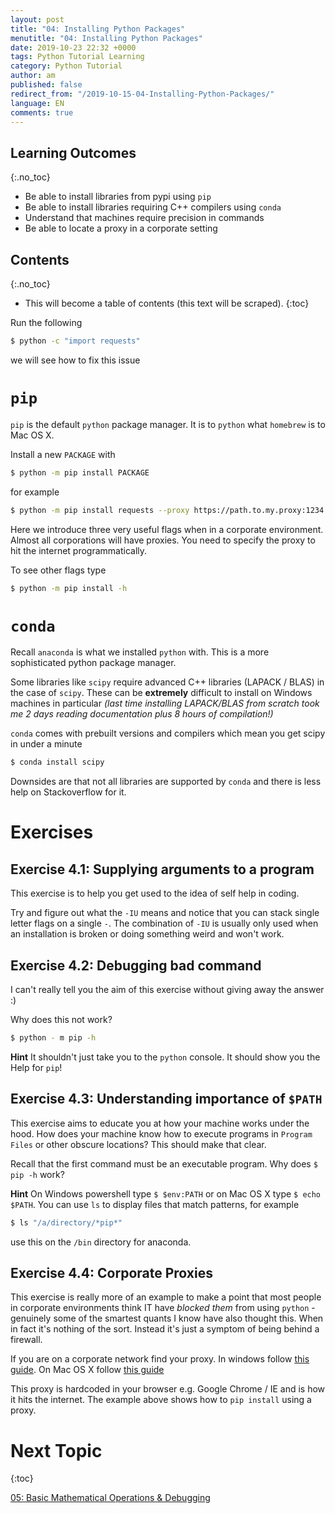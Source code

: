 ```yaml
---
layout: post
title: "04: Installing Python Packages"
menutitle: "04: Installing Python Packages"
date: 2019-10-23 22:32 +0000
tags: Python Tutorial Learning
category: Python Tutorial
author: am
published: false
redirect_from: "/2019-10-15-04-Installing-Python-Packages/"
language: EN
comments: true
---
```


## Learning Outcomes
{:.no_toc}

 - Be able to install libraries from pypi using `pip`
 - Be able to install libraries requiring C++ compilers using `conda`
 - Understand that machines require precision in commands
 - Be able to locate a proxy in a corporate setting

## Contents
{:.no_toc}

* This will become a table of contents (this text will be scraped).
{:toc}

Run the following

```sh
$ python -c "import requests"
```

we will see how to fix this issue


# `pip`

`pip` is the default `python` package manager. It is to `python` what `homebrew` is to Mac OS X.

Install a new `PACKAGE` with

```sh
$ python -m pip install PACKAGE
```

for example

```sh
$ python -m pip install requests --proxy https://path.to.my.proxy:1234 -IU
```

Here we introduce three very useful flags when in a corporate environment. Almost all corporations will have proxies. You need to specify the proxy to hit the internet programmatically.

To see other flags type

```sh
$ python -m pip install -h
```

# `conda`
Recall `anaconda` is what we installed `python` with. This is a more sophisticated python package manager.

Some libraries like `scipy` require advanced C++ libraries (LAPACK / BLAS) in the case of `scipy`. These can be **extremely** difficult to install on Windows machines in particular *(last time installing LAPACK/BLAS from scratch took me 2 days reading documentation plus 8 hours of compilation!)*

`conda` comes with prebuilt versions and compilers which mean you get scipy in under a minute

```sh
$ conda install scipy
```

Downsides are that not all libraries are supported by `conda` and there is less help on Stackoverflow for it.


# Exercises

## Exercise 4.1: Supplying arguments to a program
This exercise is to help you get used to the idea of self help in coding.

Try and figure out what the `-IU` means and notice that you can stack single letter flags on a single `-`. The combination of `-IU` is usually only used when an installation is broken or doing something weird and won't work.

## Exercise 4.2: Debugging bad command
I can't really tell you the aim of this exercise without giving away the answer :)

Why does this not work?

```sh
$ python - m pip -h
```

**Hint** It shouldn't just take you to the `python` console. It should show you the Help for `pip`!

## Exercise 4.3: Understanding importance of `$PATH`
This exercise aims to educate you at how your machine works under the hood. How does your machine know how to execute programs in `Program Files` or other obscure locations? This should make that clear.

Recall that the first command must be an executable program. Why does `$ pip -h` work?

**Hint** On Windows powershell type `$ $env:PATH` or on Mac OS X type `$ echo $PATH`.
You can use `ls` to display files that match patterns, for example

```sh
$ ls "/a/directory/*pip*"
```

use this on the `/bin` directory for anaconda.

## Exercise 4.4: Corporate Proxies
This exercise is really more of an example to make a point that most people in corporate environments think IT have *blocked them* from using `python` - genuinely some of the smartest quants I know have also thought this. When in fact it's nothing of the sort. Instead it's just a symptom of being behind a firewall.

If you are on a corporate network find your proxy. In windows follow [this guide](https://superuser.com/a/346376). On Mac OS X follow [this guide](https://askubuntu.com/a/924676)

This proxy is hardcoded in your browser e.g. Google Chrome / IE and is how it hits the internet. The example above shows how to `pip install` using a proxy.


# Next Topic
{:toc}

[05: Basic Mathematical Operations & Debugging](https://flipdazed.github.io/blog/python%20tutorial/05-Basic-Mathematical-Operations-and-Debugging)

